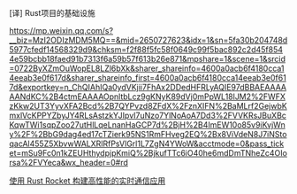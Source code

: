 


[译] Rust项目的基础设施

https://mp.weixin.qq.com/s?__biz=MzI2ODIzMDM5MQ==&mid=2650727623&idx=1&sn=5fa30b204748d5977cfedf14568329d9&chksm=f2f88f5fc58f0649c99f5bac892c2d45f8544e59bcbb18faed91b7313f6a59b57f613b26e871&mpshare=1&scene=1&srcid=0722ByXZmOuWopEL8LZl6bXk&sharer_shareinfo=4600a0acb6f4180cca14eeab3e0f617d&sharer_shareinfo_first=4600a0acb6f4180cca14eeab3e0f617d&exportkey=n_ChQIAhIQa0ydVKjii7FhAx2DDedHFRLyAQIE97dBBAEAAAAAANdKC%2B4ctmEAAAAOpnltbLcz9gKNyK89dVj0mPpWL18lJM2%2FWFXzKkw2UT3YyvXFA2Bcd%2B7QYPvzd8ZFdX%2FznXIFN%2BaMLrf2GejwbKmxlVcKPPYZbyJY4RLsAstzkYJIpvI7uNzo7YlNoAoA7Dd3%2FVVKRsJBuXBcKqwTWi1sqpZoo27utHlLqeLnanHaGCP7d%2BjH%2B4ImEW10o85v9iKvjWny%2F%2BbG9dag4ed17cTZierk95NS1RmFHveg2EQ%2Bx8ViVdeN8J7iNStoqacAl455Z5XbvwWALXRlRfPsVlGrl1L7ZgN4YWoW&acctmode=0&pass_ticket=mSu9Fc0n1kZEUHthydpjpKmiQ%2BjkufTTc6iO40he6mdDmTNheZc4OIorsa%2FVYeca&wx_header=0#rd



[使用 Rust Rocket 构建高性能的实时通信应用](https://mp.weixin.qq.com/s?__biz=MzkyMzYxNTUwMw==&mid=2247486739&idx=1&sn=cb0cc554c04eddb59f73b77588d5913b&chksm=c1e32573f694ac654dde60bf5cd3116ac90683f534000fec035e7bd272f2db75431b5c956cf0&mpshare=1&scene=1&srcid=0722nfYL4cyKb62z1sngPm5B&sharer_shareinfo=c74da885ee9c77c6b59317a46a023f71&sharer_shareinfo_first=c74da885ee9c77c6b59317a46a023f71&exportkey=n_ChQIAhIQ3vzhuCVEq0gD2hVHOmJAwhLyAQIE97dBBAEAAAAAAAhVBGJ4JI4AAAAOpnltbLcz9gKNyK89dVj0%2B7BHjvnzpzD6bHpGnVryzBJInDtTLKNA16THeUIzLyw6X6ceFrdjmXWgmuuCwFsr3%2FTnw%2F78Z2vD6BGxCX1oYYAccz47lOwyiyH8oTflTnj4zS9Mn5DiuQ2qk0OpEV3Sy5WXVK1gftNp4WRDvbO5juETsY4ROJDXm%2FI3i6lqk1J2j8HSwiFHPktWQuUcolbMcY90XyymP5f84HCDrMaaP9ZLT7Bg0CR1Y52FU3JRnWzC4hAmjXm9kwmcivFAEPr5MiUoPOzJV2amLQQt&acctmode=0&pass_ticket=YyiyebAJ%2Bfvbli6MrY9NsuHqZMnMSWp2kBVfcRYNeZRatjSKIwnBqj7oWUTf8zV%2B&wx_header=0#rd)

